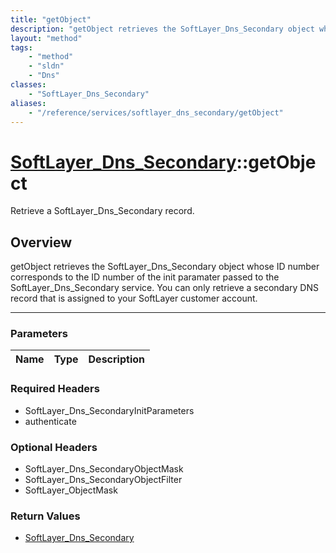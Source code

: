 ```yaml
---
title: "getObject"
description: "getObject retrieves the SoftLayer_Dns_Secondary object whose ID number corresponds to the ID number of the init paramate... "
layout: "method"
tags:
    - "method"
    - "sldn"
    - "Dns"
classes:
    - "SoftLayer_Dns_Secondary"
aliases:
    - "/reference/services/softlayer_dns_secondary/getObject"
---
```

# [SoftLayer_Dns_Secondary](/reference/services/SoftLayer_Dns_Secondary)::getObject


Retrieve a SoftLayer_Dns_Secondary record.


## Overview 
getObject retrieves the SoftLayer_Dns_Secondary object whose ID number corresponds to the ID number of the init paramater passed to the SoftLayer_Dns_Secondary service. You can only retrieve a secondary DNS record that is assigned to your SoftLayer customer account. 

-----

### Parameters 
|Name | Type | Description |
| --- | --- | --- |


### Required Headers
* SoftLayer_Dns_SecondaryInitParameters
* authenticate


### Optional Headers
* SoftLayer_Dns_SecondaryObjectMask
* SoftLayer_Dns_SecondaryObjectFilter
* SoftLayer_ObjectMask

### Return Values
* <a href='/reference/datatypes/SoftLayer_Dns_Secondary'>SoftLayer_Dns_Secondary </a>




